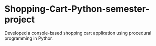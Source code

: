 # Shopping-Cart-Python-semester-project
Developed a console-based shopping cart application using procedural programming in Python.
